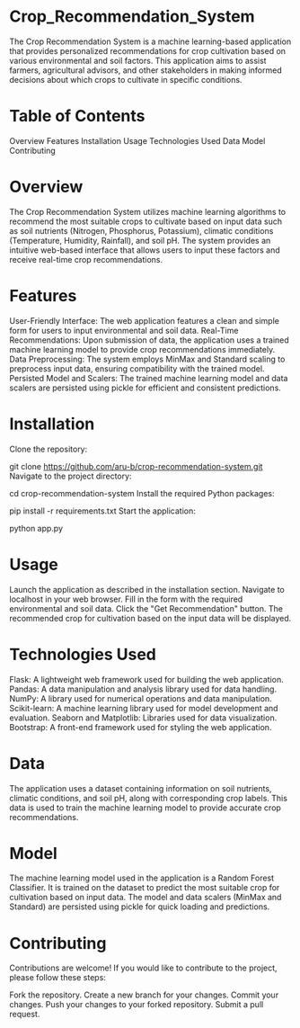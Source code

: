 # Crop_Recommendation_System

The Crop Recommendation System is a machine learning-based application that provides personalized recommendations for crop cultivation based on various environmental and soil factors. This application aims to assist farmers, agricultural advisors, and other stakeholders in making informed decisions about which crops to cultivate in specific conditions.

# Table of Contents
Overview
Features
Installation
Usage
Technologies Used
Data
Model
Contributing

# Overview
The Crop Recommendation System utilizes machine learning algorithms to recommend the most suitable crops to cultivate based on input data such as soil nutrients (Nitrogen, Phosphorus, Potassium), climatic conditions (Temperature, Humidity, Rainfall), and soil pH. The system provides an intuitive web-based interface that allows users to input these factors and receive real-time crop recommendations.

# Features
User-Friendly Interface: The web application features a clean and simple form for users to input environmental and soil data.
Real-Time Recommendations: Upon submission of data, the application uses a trained machine learning model to provide crop recommendations immediately.
Data Preprocessing: The system employs MinMax and Standard scaling to preprocess input data, ensuring compatibility with the trained model.
Persisted Model and Scalers: The trained machine learning model and data scalers are persisted using pickle for efficient and consistent predictions.

# Installation
Clone the repository:

git clone https://github.com/aru-b/crop-recommendation-system.git
Navigate to the project directory:

cd crop-recommendation-system
Install the required Python packages:

pip install -r requirements.txt
Start the application:

python app.py

# Usage
Launch the application as described in the installation section.
Navigate to localhost in your web browser.
Fill in the form with the required environmental and soil data.
Click the "Get Recommendation" button.
The recommended crop for cultivation based on the input data will be displayed.

# Technologies Used
Flask: A lightweight web framework used for building the web application.
Pandas: A data manipulation and analysis library used for data handling.
NumPy: A library used for numerical operations and data manipulation.
Scikit-learn: A machine learning library used for model development and evaluation.
Seaborn and Matplotlib: Libraries used for data visualization.
Bootstrap: A front-end framework used for styling the web application.

# Data
The application uses a dataset containing information on soil nutrients, climatic conditions, and soil pH, along with corresponding crop labels. This data is used to train the machine learning model to provide accurate crop recommendations.

# Model
The machine learning model used in the application is a Random Forest Classifier. It is trained on the dataset to predict the most suitable crop for cultivation based on input data. The model and data scalers (MinMax and Standard) are persisted using pickle for quick loading and predictions.

# Contributing
Contributions are welcome! If you would like to contribute to the project, please follow these steps:

Fork the repository.
Create a new branch for your changes.
Commit your changes.
Push your changes to your forked repository.
Submit a pull request.
